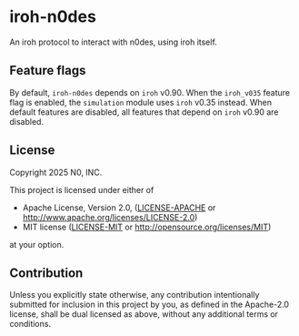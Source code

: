 # iroh-n0des

An iroh protocol to interact with n0des, using iroh itself.

## Feature flags

By default, `iroh-n0des` depends on `iroh` v0.90. When the `iroh_v035` feature flag is enabled, the `simulation` module uses `iroh` v0.35 instead. When default features are disabled, all features that depend on `iroh` v0.90 are disabled.


## License

Copyright 2025 N0, INC.

This project is licensed under either of

 * Apache License, Version 2.0, ([LICENSE-APACHE](LICENSE-APACHE) or
   http://www.apache.org/licenses/LICENSE-2.0)
 * MIT license ([LICENSE-MIT](LICENSE-MIT) or
   http://opensource.org/licenses/MIT)

at your option.

## Contribution

Unless you explicitly state otherwise, any contribution intentionally submitted for inclusion in this project by you, as defined in the Apache-2.0 license, shall be dual licensed as above, without any additional terms or conditions.
